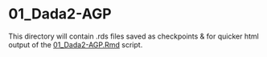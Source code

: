 # 01_Dada2-AGP

This directory will contain .rds files saved as checkpoints & for quicker html output of the [01_Dada2-AGP.Rmd](../../../../../scripts/analysis-individual/AGP/01_Dada2-AGP.Rmd) script.